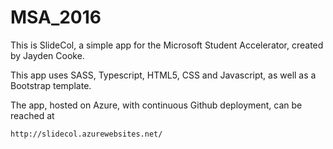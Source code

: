 # MSA_2016
This is SlideCol, a simple app for the Microsoft Student Accelerator, created by Jayden Cooke.

This app uses SASS, Typescript, HTML5, CSS and Javascript,  as well as a Bootstrap template.

The app, hosted on Azure, with continuous Github deployment, can be reached at 

`http://slidecol.azurewebsites.net/`
